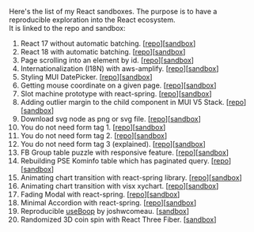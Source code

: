Here's the list of my React sandboxes.
The purpose is to have a reproducible exploration into the React ecosystem.  
It is linked to the repo and sandbox:

1. React 17 without automatic batching. [[repo](https://github.com/artidata/react17-without-automatic-batching)][[sandbox](https://codesandbox.io/s/github/artidata/react17-without-automatic-batching)]
2. React 18 with automatic batching. [[repo](https://github.com/artidata/react18-with-automatic-batching)][[sandbox](https://codesandbox.io/s/github/artidata/react18-with-automatic-batching)]
3. Page scrolling into an element by id. [[repo](https://github.com/artidata/scrollIntoView)][[sandbox](https://codesandbox.io/s/github/artidata/scrollIntoView)]
4. Internationalization (I18N) with aws-amplify. [[repo](https://github.com/artidata/amplify-i18n)][[sandbox](https://codesandbox.io/s/github/artidata/amplify-i18n)]
5. Styling MUI DatePicker. [[repo](https://github.com/artidata/styling-mui-datepicker)][[sandbox](https://codesandbox.io/s/github/artidata/styling-mui-datepicker)]
6. Getting mouse coordinate on a given page. [[repo](https://github.com/artidata/mouse-coordinate)][[sandbox](https://codesandbox.io/s/github/artidata/mouse-coordinate)]
7. Slot machine prototype with react-spring. [[repo](https://github.com/artidata/slot-react-spring)][[sandbox](https://codesandbox.io/s/github/artidata/slot-react-spring)]
8. Adding outlier margin to the child component in MUI V5 Stack. [[repo](https://github.com/artidata/mui-v5-stack-outlier)][[sandbox](https://codesandbox.io/s/github/artidata/mui-v5-stack-outlier)]
9. Download svg node as png or svg file. [[repo](https://github.com/artidata/svg-to-png-or-svg)][[sandbox](https://codesandbox.io/s/github/artidata/svg-to-png-or-svg)]
10. You do not need form tag 1. [[repo](https://github.com/artidata/form-tag-obsolete-pre)][[sandbox](https://codesandbox.io/s/github/artidata/form-tag-obsolete-pre)]
11. You do not need form tag 2. [[repo](https://github.com/artidata/form-tag-obsolete)][[sandbox](https://codesandbox.io/s/github/artidata/form-tag-obsolete)]
12. You do not need form tag 3 (explained). [[repo](https://github.com/artidata/form-tag-inconsistency)][[sandbox](https://codesandbox.io/s/github/artidata/form-tag-inconsistency)]
13. FB Group table puzzle with responsive feature. [[repo](https://github.com/artidata/fbgroup-table-puzzle)][[sandbox](https://codesandbox.io/s/github/artidata/fbgroup-table-puzzle)]
14. Rebuilding PSE Kominfo table which has paginated query. [[repo](https://github.com/artidata/pes-kominfo-table)][[sandbox](https://codesandbox.io/s/github/artidata/pes-kominfo-table)]
15. Animating chart transition with react-spring library. [[repo](https://github.com/artidata/chart-transition-react-spring)][[sandbox](https://codesandbox.io/s/github/artidata/chart-transition-react-spring)]
16. Animating chart transition with visx xychart. [[repo](https://github.com/artidata/chart-transition-visx-xychart)][[sandbox](https://codesandbox.io/s/github/artidata/chart-transition-visx-xychart)]
17. Fading Modal with react-spring. [[repo](https://github.com/artidata/fading-modal-react-spring)][[sandbox](https://codesandbox.io/s/github/artidata/fading-modal-react-spring)]
18. Minimal Accordion with react-spring. [[repo](https://github.com/artidata/minimal-accordion-react-spring)][[sandbox](https://codesandbox.io/s/github/artidata/minimal-accordion-react-spring)]
19. Reproducible [useBoop](https://www.joshwcomeau.com/snippets/react-hooks/use-boop/) by joshwcomeau. [[sandbox](https://codesandbox.io/p/sandbox/useboop-5gjmck)]
20. Randomized 3D coin spin with React Three Fiber. [[sandbox](https://codesandbox.io/p/sandbox/coin-spin-m4kmv4)]
